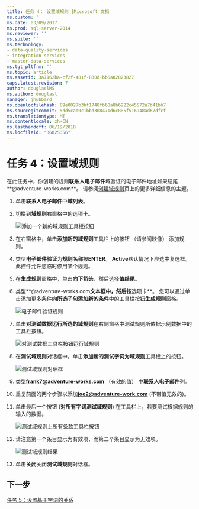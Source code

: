 ```yaml
---
title: 任务 4： 设置域规则 |Microsoft 文档
ms.custom: ''
ms.date: 03/09/2017
ms.prod: sql-server-2014
ms.reviewer: ''
ms.suite: ''
ms.technology:
- data-quality-services
- integration-services
- master-data-services
ms.tgt_pltfrm: ''
ms.topic: article
ms.assetid: 3a7162ba-cf2f-481f-830d-bb6a02823827
caps.latest.revision: 7
author: douglaslMS
ms.author: douglasl
manager: jhubbard
ms.openlocfilehash: 89e0027b3bf1748fb68a8b6922c45572a7b41bb7
ms.sourcegitcommit: 5dd5cad0c1bbd308471d6c885f516948ad67dfcf
ms.translationtype: MT
ms.contentlocale: zh-CN
ms.lasthandoff: 06/19/2018
ms.locfileid: "36025356"
---
```

# <a name="task-4-setting-domain-rules"></a>任务 4：设置域规则
  在此任务中，你创建的规则**联系人电子邮件**域验证的电子邮件地址如果结尾**@adventure-works.com**。 请参阅[创建域规则](http://msdn.microsoft.com/library/hh510397.aspx)页上的更多详细信息的主题。  
  
1.  单击**联系人电子邮件**中**域列表**。  
  
2.  切换到**域规则**右窗格中的选项卡。  
  
     ![添加一个新的域规则工具栏按钮](../../2014/tutorials/media/et-settingdomainrules-01.jpg "添加一个新的域规则工具栏按钮")  
  
3.  在右窗格中，单击**添加新的域规则**工具栏上的按钮 （请参阅映像） 添加规则。  
  
4.  类型**电子邮件验证**为**规则名称**按**ENTER**。 **Active**默认情况下应选中复选框。 此控件允许您临时停用某个规则。  
  
5.  在**生成规则**窗格中，单击**向下箭头**，然后选择**值结尾**。  
  
6.  类型**@adventure-works.com**文本框中，然后按**选项卡**。 您可以通过单击添加更多条件**向所选子句添加新的条件**中的工具栏按钮**生成规则**窗格。  
  
     ![电子邮件验证规则](../../2014/tutorials/media/et-settingdomainrules-02.jpg "电子邮件验证规则")  
  
7.  单击**对测试数据运行所选的域规则**在右侧窗格中测试规则所依据示例数据中的工具栏按钮。  
  
     ![对测试数据工具栏按钮运行域规则](../../2014/tutorials/media/et-settingdomainrules-03.jpg "对测试数据工具栏按钮运行域规则")  
  
8.  在**测试域规则**对话框中，单击**添加新的测试字词为域规则**工具栏上的按钮。  
  
     ![测试域规则对话框](../../2014/tutorials/media/et-settingdomainrules-04.jpg "测试域规则对话框")  
  
9. 类型**frank7@adventure-works.com** （有效的值） 中**联系人电子邮件**列。  
  
10. 重复前面的两个步骤以添加**joe2@adventure-work.com** (不带值无效的)。  
  
11. 单击最后一个按钮 (**对所有字词测试域规则**) 在工具栏上，若要测试根据规则的输入的数据。  
  
     ![测试域规则上所有条款工具栏按钮](../../2014/tutorials/media/et-settingdomainrules-05.jpg "测试域规则上所有条款工具栏按钮")  
  
12. 请注意第一个条目显示为有效项，而第二个条目显示为无效项。  
  
     ![测试域规则结果](../../2014/tutorials/media/et-settingdomainrules-06.jpg "测试域规则结果")  
  
13. 单击**关闭**关闭**测试域规则**对话框。  
  
## <a name="next-step"></a>下一步  
 [任务 5：设置基于字词的关系](../../2014/tutorials/task-5-setting-term-based-relationships.md)  
  
  